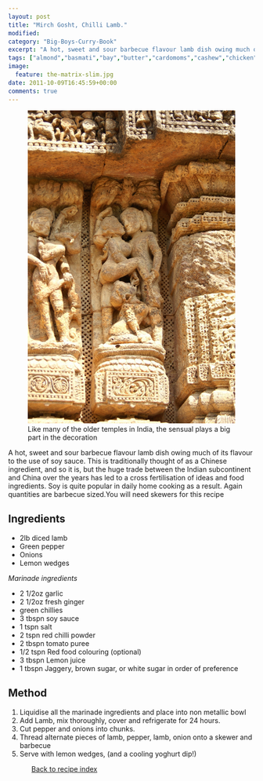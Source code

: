 ```yaml
---
layout: post
title: "Mirch Gosht, Chilli Lamb."
modified:
category: "Big-Boys-Curry-Book"
excerpt: "A hot, sweet and sour barbecue flavour lamb dish owing much of its flavour to"
tags: ["almond","basmati","bay","butter","cardomoms","cashew","chicken","cinnamon","cloves","cumin","ghee","lamb","mace","nuts","pepper","rice","saffron","turmeric"]
image:
  feature: the-matrix-slim.jpg
date: 2011-10-09T16:45:59+00:00
comments: true
---
```


<figure>
	<a href="/images/bbcb/pict1607.jpg" alt="Konark Temple, India" title="Konark Temple, India &#169; Ashley Kitson 12/09/2011"><img src="/images/bbcb/pict1607.jpg"/></a>
	<figcaption>Like many of the older temples in India, the sensual plays a big part in the decoration</figcaption>
</figure>

A hot, sweet and sour barbecue flavour lamb dish owing much of its flavour to the use of soy sauce. This is traditionally thought of as a Chinese ingredient, and so it is, but the huge trade between the Indian subcontinent and China over the years has led to a cross fertilisation of ideas and food ingredients. Soy is quite popular in daily home cooking as a result. Again quantities are barbecue sized.You will need skewers for this recipe
        
## Ingredients
        
<ul><li>2lb diced lamb</li><li>Green pepper</li><li>Onions</li><li>Lemon wedges</li></ul><p><i>Marinade ingredients</i></p><ul><li>2 1/2oz garlic</li><li>2 1/2oz fresh ginger </li><li>green chillies</li><li>3 tbspn soy sauce</li><li>1 tspn salt</li><li>2 tspn red chilli powder</li><li>2 tbspn tomato puree</li><li>1/2 tspn Red food colouring (optional)</li><li>3 tbspn Lemon juice</li><li>1 tbspn Jaggery, brown sugar, or white sugar in order of preference</li></ul>
        
## Method

<ol><li>Liquidise all the marinade ingredients and place into non metallic bowl</li><li>Add Lamb, mix thoroughly, cover and refrigerate for 24 hours.</li><li>Cut pepper and onions into chunks.</li><li>Thread alternate pieces of lamb, pepper, lamb, onion onto a skewer and barbecue</li><li>Serve with lemon wedges, (and a cooling yoghurt dip!)</li><ol>   

<a href="/bbcb">Back to recipe index</a>      
